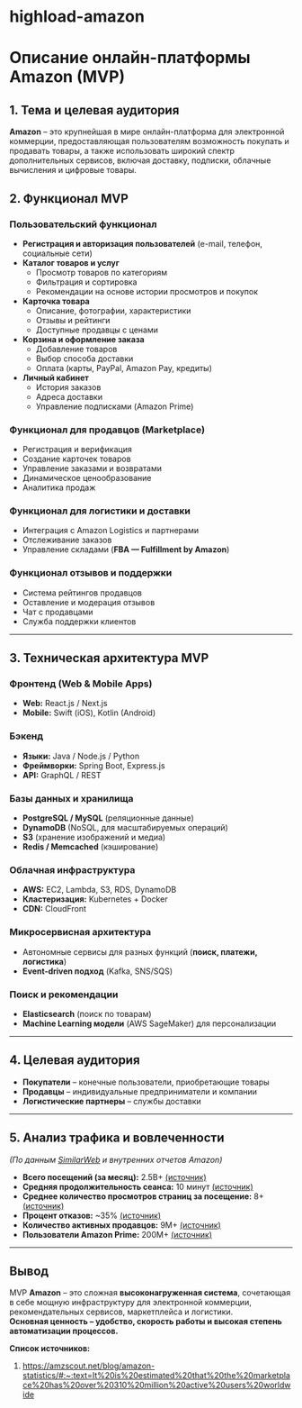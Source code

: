 # highload-amazon
# **Описание онлайн-платформы Amazon (MVP)**  

## **1. Тема и целевая аудитория**  

**Amazon** – это крупнейшая в мире онлайн-платформа для электронной коммерции, предоставляющая пользователям возможность покупать и продавать товары, а также использовать широкий спектр дополнительных сервисов, включая доставку, подписки, облачные вычисления и цифровые товары.

## **2. Функционал MVP**  

### **Пользовательский функционал**  
- **Регистрация и авторизация пользователей** (e-mail, телефон, социальные сети)  
- **Каталог товаров и услуг**  
  - Просмотр товаров по категориям  
  - Фильтрация и сортировка  
  - Рекомендации на основе истории просмотров и покупок  
- **Карточка товара**  
  - Описание, фотографии, характеристики  
  - Отзывы и рейтинги  
  - Доступные продавцы с ценами  
- **Корзина и оформление заказа**  
  - Добавление товаров  
  - Выбор способа доставки  
  - Оплата (карты, PayPal, Amazon Pay, кредиты)  
- **Личный кабинет**  
  - История заказов  
  - Адреса доставки  
  - Управление подписками (Amazon Prime)  

### **Функционал для продавцов (Marketplace)**  
- Регистрация и верификация  
- Создание карточек товаров  
- Управление заказами и возвратами  
- Динамическое ценообразование  
- Аналитика продаж  

### **Функционал для логистики и доставки**  
- Интеграция с Amazon Logistics и партнерами  
- Отслеживание заказов  
- Управление складами (**FBA — Fulfillment by Amazon**)  

### **Функционал отзывов и поддержки**  
- Система рейтингов продавцов  
- Оставление и модерация отзывов  
- Чат с продавцами  
- Служба поддержки клиентов  

---

## **3. Техническая архитектура MVP**  

### **Фронтенд (Web & Mobile Apps)**  
- **Web:** React.js / Next.js  
- **Mobile:** Swift (iOS), Kotlin (Android)  

### **Бэкенд**  
- **Языки:** Java / Node.js / Python  
- **Фреймворки:** Spring Boot, Express.js  
- **API:** GraphQL / REST  

### **Базы данных и хранилища**  
- **PostgreSQL / MySQL** (реляционные данные)  
- **DynamoDB** (NoSQL, для масштабируемых операций)  
- **S3** (хранение изображений и медиа)  
- **Redis / Memcached** (кэширование)  

### **Облачная инфраструктура**  
- **AWS:** EC2, Lambda, S3, RDS, DynamoDB  
- **Кластеризация:** Kubernetes + Docker  
- **CDN:** CloudFront  

### **Микросервисная архитектура**  
- Автономные сервисы для разных функций (**поиск, платежи, логистика**)  
- **Event-driven подход** (Kafka, SNS/SQS)  

### **Поиск и рекомендации**  
- **Elasticsearch** (поиск по товарам)  
- **Machine Learning модели** (AWS SageMaker) для персонализации  

---

## **4. Целевая аудитория**  
- **Покупатели** – конечные пользователи, приобретающие товары  
- **Продавцы** – индивидуальные предприниматели и компании  
- **Логистические партнеры** – службы доставки  

---

## **5. Анализ трафика и вовлеченности**  
*(По данным [SimilarWeb](https://www.similarweb.com/website/amazon.com/) и внутренних отчетов Amazon)*  
- **Всего посещений (за месяц):** 2.5B+ [(источник)](https://www.similarweb.com/website/amazon.com/)  
- **Средняя продолжительность сеанса:** 10 минут [(источник)](https://www.similarweb.com/website/amazon.com/)  
- **Среднее количество просмотров страниц за посещение:** 8+ [(источник)](https://www.similarweb.com/website/amazon.com/)  
- **Процент отказов:** ~35% [(источник)](https://www.similarweb.com/website/amazon.com/)  
- **Количество активных продавцов:** 9M+ [(источник)](https://www.marketplacepulse.com/amazon/number-of-sellers)  
- **Пользователи Amazon Prime:** 200M+ [(источник)](https://www.aboutamazon.com/news/company-news/amazon-prime-has-more-than-200-million-members-globally)  

---

## **Вывод**  
MVP **Amazon** – это сложная **высоконагруженная система**, сочетающая в себе мощную инфраструктуру для электронной коммерции, рекомендательных сервисов, маркетплейса и логистики.  
**Основная ценность – удобство, скорость работы и высокая степень автоматизации процессов.**



**Список источников:**
1. https://amzscout.net/blog/amazon-statistics/#:~:text=It%20is%20estimated%20that%20the%20marketplace%20has%20over%20310%20million%20active%20users%20worldwide
